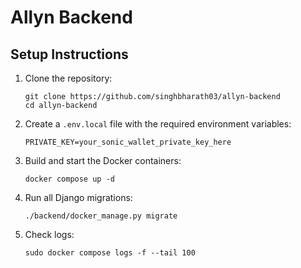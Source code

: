 # Allyn Backend

## Setup Instructions

1. Clone the repository:
   ```
   git clone https://github.com/singhbharath03/allyn-backend
   cd allyn-backend
   ```

2. Create a `.env.local` file with the required environment variables:
   ```
   PRIVATE_KEY=your_sonic_wallet_private_key_here
   ```

3. Build and start the Docker containers:
   ```
   docker compose up -d
   ```

4. Run all Django migrations:
   ```
   ./backend/docker_manage.py migrate
   ```

5. Check logs:
   ```
   sudo docker compose logs -f --tail 100
   ``` 
